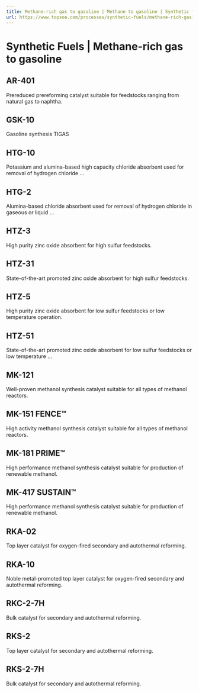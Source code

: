```yaml
---
title: Methane-rich gas to gasoline | Methane to gasoline | Synthetic fuels | Catalyst | Technology | Topsoe
url: https://www.topsoe.com/processes/synthetic-fuels/methane-rich-gas-to-gasoline#main-content
---
```


# Synthetic Fuels | Methane-rich gas to gasoline

## AR-401

Prereduced prereforming catalyst suitable for feedstocks ranging from natural gas to naphtha.

## GSK-10

Gasoline synthesis TIGAS

## HTG-10

Potassium and alumina-based high capacity chloride absorbent used for removal of hydrogen chloride ...

## HTG-2

Alumina-based chloride absorbent used for removal of hydrogen chloride in gaseous or liquid ...

## HTZ-3

High purity zinc oxide absorbent for high sulfur feedstocks.

## HTZ-31

State-of-the-art promoted zinc oxide absorbent for high sulfur feedstocks.

## HTZ-5

High purity zinc oxide absorbent for low sulfur feedstocks or low temperature operation.

## HTZ-51

State-of-the-art promoted zinc oxide absorbent for low sulfur feedstocks or low temperature ...

## MK-121

Well-proven methanol synthesis catalyst suitable for all types of methanol reactors.

## MK-151 FENCE™

High activity methanol synthesis catalyst suitable for all types of methanol reactors.

## MK-181 PRIME™

High performance methanol synthesis catalyst suitable for production of renewable methanol.

## MK-417 SUSTAIN™

High performance methanol synthesis catalyst suitable for production of renewable methanol.

## RKA-02

Top layer catalyst for oxygen-fired secondary and autothermal reforming.

## RKA-10

Noble metal-promoted top layer catalyst for oxygen-fired secondary and autothermal reforming.

## RKC-2-7H

Bulk catalyst for secondary and autothermal reforming.

## RKS-2

Top layer catalyst for secondary and autothermal reforming.

## RKS-2-7H

Bulk catalyst for secondary and autothermal reforming.